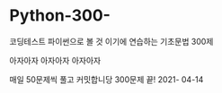 # Python-300-
코딩테스트 파이썬으로 볼 것 이기에 연습하는 기초문법 300제



아자아자 아자아자 아자아자




매일 50문제씩 풀고 커밋합니당
300문제 끝! 2021- 04-14
